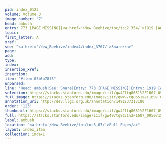 ```yaml
---
pid: index_0123
volume: Volume 3
image_number: '7'
head: ambush
entry: 773 [PAGE_MISSING]|<a href='/New_Beehive/toc/toc2_354/'>1919 [Ambush]</a>
topic: 
first_letter: A
xref: 
see: "<a href='/New_Beehive/index4/index_3767/'>Snare</a>"
page: 
add: 
type: 
index: 
insertion_xref: 
insertion: 
item: "#item-03b5b78f5"
unparsed: 
line: 'Head: ambush|See: Snare|Entry: 773 [PAGE_MISSING]|Entry: 1919 [Ambush]|#item-03b5b78f5'
selection: https://stacks.stanford.edu/image/iiif/gw497tq8651%2F1607_0950/1594,3431,697,195/full/0/default.jpg
full_image: https://stacks.stanford.edu/image/iiif/gw497tq8651%2F1607_0950/full/full/0/default.jpg
annotation_uri: http://dev.llgc.org.uk/annotation/1491237317180
order: '123'
thumbnail: https://stacks.stanford.edu/image/iiif/gw497tq8651%2F1607_0950/1594,3431,697,195/150,/0/default.jpg
full: https://stacks.stanford.edu/image/iiif/gw497tq8651%2F1607_0950/1594,3431,697,195/full/0/default.jpg
label: ambush
location: "<a href='/New_Beehive/toc/toc3_07/'>Full Page</a>"
layout: index_item
collection: index1
---
```


